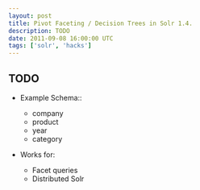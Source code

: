 ```yaml
---
layout: post
title: Pivot Faceting / Decision Trees in Solr 1.4.
description: TODO
date: 2011-09-08 16:00:00 UTC
tags: ['solr', 'hacks']
---
```


## TODO

* Example Schema::

  * company
  * product
  * year
  * category

* Works for:

  * Facet queries
  * Distributed Solr
